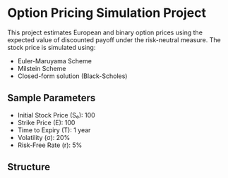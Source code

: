 # Option Pricing Simulation Project

This project estimates European and binary option prices using the expected value of discounted payoff under the risk-neutral measure. The stock price is simulated using:

- Euler-Maruyama Scheme
- Milstein Scheme
- Closed-form solution (Black-Scholes)

## Sample Parameters

- Initial Stock Price (S₀): 100  
- Strike Price (E): 100  
- Time to Expiry (T): 1 year  
- Volatility (σ): 20%  
- Risk-Free Rate (r): 5%

## Structure

